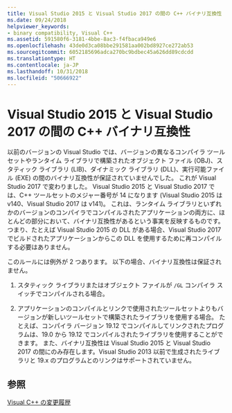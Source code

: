```yaml
---
title: Visual Studio 2015 と Visual Studio 2017 の間の C++ バイナリ互換性
ms.date: 09/24/2018
helpviewer_keywords:
- binary compatibility, Visual C++
ms.assetid: 591580f6-3181-4bbe-8ac3-f4fbaca949e6
ms.openlocfilehash: 43de0d3ca08bbe291581aa002bd8927ce272ab53
ms.sourcegitcommit: 6052185696adca270bc9bdbec45a626dd89cdcdd
ms.translationtype: HT
ms.contentlocale: ja-JP
ms.lasthandoff: 10/31/2018
ms.locfileid: "50666922"
---
```

# <a name="c-binary-compatibility-between-visual-studio-2015-and-visual-studio-2017"></a>Visual Studio 2015 と Visual Studio 2017 の間の C++ バイナリ互換性

以前のバージョンの Visual Studio では、バージョンの異なるコンパイラ ツールセットやランタイム ライブラリで構築されたオブジェクト ファイル (OBJ)、スタティック ライブラリ (LIB)、ダイナミック ライブラリ (DLL)、実行可能ファイル (EXE) の間のバイナリ互換性が保証されていませんでした。 これが Visual Studio 2017 で変わりました。 Visual Studio 2015 と Visual Studio 2017 では、C++ ツールセットのメジャー番号が 14 になります (Visual Studio 2015 は v140、Visual Studio 2017 は v141)。 これは、ランタイム ライブラリといずれかのバージョンのコンパイラでコンパイルされたアプリケーションの両方に、ほとんどの部分において、バイナリ互換性があるという事実を反映するものです。 つまり、たとえば Visual Studio 2015 の DLL がある場合、Visual Studio 2017 でビルドされたアプリケーションからこの DLL を使用するために再コンパイルする必要はありません。

このルールには例外が 2 つあります。 以下の場合、バイナリ互換性は保証されません。

1. スタティック ライブラリまたはオブジェクト ファイルが `/GL` コンパイラ スイッチでコンパイルされる場合。

2. アプリケーションのコンパイルとリンクで使用されたツールセットよりもバージョンが新しいツールセットで構築されたライブラリを使用する場合。 たとえば、コンパイラ バージョン 19.12 でコンパイルしてリンクされたプログラムは、19.0 から 19.12 でコンパイルされたライブラリを使用することができます。 また、バイナリ互換性は Visual Studio 2015 と Visual Studio 2017 の間にのみ存在します。Visual Studio 2013 以前で生成されたライブラリと 19.x のプログラムとのリンクはサポートされていません。

## <a name="see-also"></a>参照

[Visual C++ の変更履歴](..\porting\visual-cpp-change-history-2003-2015.md)
